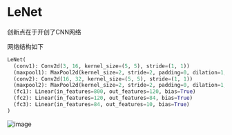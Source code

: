 # LeNet
创新点在于开创了CNN网络
   
网络结构如下
```python
LeNet(
  (conv1): Conv2d(3, 16, kernel_size=(5, 5), stride=(1, 1))
  (maxpool1): MaxPool2d(kernel_size=2, stride=2, padding=0, dilation=1, ceil_mode=False)
  (conv2): Conv2d(16, 32, kernel_size=(5, 5), stride=(1, 1))
  (maxpool2): MaxPool2d(kernel_size=2, stride=2, padding=0, dilation=1, ceil_mode=False)
  (fc1): Linear(in_features=800, out_features=120, bias=True)
  (fc2): Linear(in_features=120, out_features=84, bias=True)
  (fc3): Linear(in_features=84, out_features=10, bias=True)
)

```
![image](https://github.com/704494891/Classification_Net/tree/master/Lenet/ReadMe_images/net.png)


